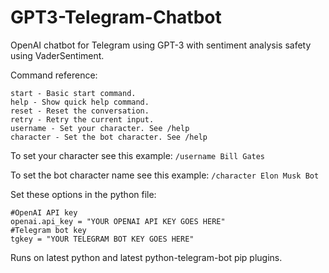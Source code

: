 # GPT3-Telegram-Chatbot
OpenAI chatbot for Telegram using GPT-3 with sentiment analysis safety using VaderSentiment.

Command reference:

```
start - Basic start command.
help - Show quick help command.
reset - Reset the conversation.
retry - Retry the current input.
username - Set your character. See /help
character - Set the bot character. See /help 
```

To set your character see this example:
```/username Bill Gates```

To set the bot character name see this example:
```/character Elon Musk Bot```


Set these options in the python file:
```
#OpenAI API key
openai.api_key = "YOUR OPENAI API KEY GOES HERE"
#Telegram bot key
tgkey = "YOUR TELEGRAM BOT KEY GOES HERE"
```

Runs on latest python and latest python-telegram-bot pip plugins.
